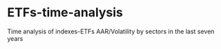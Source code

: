 # ETFs-time-analysis
Time analysis of indexes-ETFs AAR/Volatility by sectors in the last seven years
